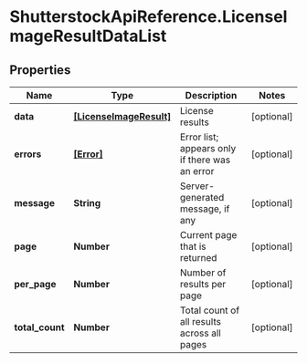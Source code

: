 # ShutterstockApiReference.LicenseImageResultDataList

## Properties
Name | Type | Description | Notes
------------ | ------------- | ------------- | -------------
**data** | [**[LicenseImageResult]**](LicenseImageResult.md) | License results | [optional] 
**errors** | [**[Error]**](Error.md) | Error list; appears only if there was an error | [optional] 
**message** | **String** | Server-generated message, if any | [optional] 
**page** | **Number** | Current page that is returned | [optional] 
**per_page** | **Number** | Number of results per page | [optional] 
**total_count** | **Number** | Total count of all results across all pages | [optional] 


